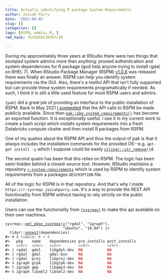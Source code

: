 ```yaml
---
title: Actually identifying R package System Requirements 
author: Josiah Parry
date: '2022-04-05'
slug: []
categories: []
tags: [RSPM, admin, R, ]
rmd_hash: 7b33d50138f67c39

---
```


During my approximately three years at RStudio there were two things that stumped system admins more than anything: proxied authentication and system dependencies for R package (god help anyone trying to install rgdal on RHEL 7). When RStudio Package Manager (RSPM) [v1.0.8](https://docs.rstudio.com/rspm/news/#rstudio-package-manager-108) was released there was finally an answer. RSPM can help you identify system requirements via the GUI. Also, there's a restful API that isn't fully supported but can provide these system requirements programatically if needed. As such, I think it is still a little used feature for most RSPM users and admins.

`{pak}` did a great job of providing an interface to the public installation of RSPM. Back in May 2021 [I suggested](https://github.com/r-lib/pak/issues/299) that the API calls to RSPM be made publicly available. Since then [`pak::pkg_system_requirements()`](http://pak.r-lib.org/reference/local_system_requirements.html) has become an exported function. It is *exceptionally* useful. I use it in my current work to create a bash script which installs system requirements into a fresh Databricks compute cluster and then install R packages from RSPM.

One of my qualms about the RSPM API and thus the output of pak is that it *always* includes the installation commands for the provided OS--e.g. `apt-get install -y` which I suppose could be easily [`stringr::str_remove()`](https://stringr.tidyverse.org/reference/str_remove.html)d.

The second qualm has been that this relies on RSPM. The logic has been semi-hidden behind a closed-source tool. However, RStudio maintains a repository [`r-system-requirements`](https://github.com/rstudio/r-system-requirements/) which is used by RSPM to identify system requirements from a packages `DESCRIPTION` file.

All of the logic for RSPM is in that repository. And that's why I made `https://r-sysreqs.josiahparry.com`. It's a way to provide the REST API functionality from RSPM without having to rely strictly on the public installation.

Users can use the functionality from [`{sysreqs}`](https://github.com/JosiahParry/r-sysreqs) to make this api available on their own machines.

<div class="highlight">

<pre class='chroma'><code class='language-r' data-lang='r'><span class='nf'>sysreqs</span><span class='nf'>::</span><span class='nf'><a href='https://r-sysreqs.josiahparry.com/reference/get_pkgs_sysreqs.html'>get_pkgs_sysreqs</a></span><span class='o'>(</span><span class='nf'><a href='https://rdrr.io/r/base/c.html'>c</a></span><span class='o'>(</span><span class='s'>"rgdal"</span>, <span class='s'>"igraph"</span><span class='o'>)</span>,
                          <span class='s'>"ubuntu"</span>, <span class='s'>"18.04"</span><span class='o'>)</span> |&gt; 
  <span class='nf'>tidyr</span><span class='nf'>::</span><span class='nf'><a href='https://tidyr.tidyverse.org/reference/nest.html'>unnest</a></span><span class='o'>(</span><span class='nv'>dependencies</span><span class='o'>)</span>
<span class='c'>#&gt; <span style='color: #555555;'># A tibble: 6 × 5</span></span>
<span class='c'>#&gt;   pkg    name    dependencies pre_installs post_installs</span>
<span class='c'>#&gt;   <span style='color: #555555; font-style: italic;'>&lt;chr&gt;</span>  <span style='color: #555555; font-style: italic;'>&lt;chr&gt;</span>   <span style='color: #555555; font-style: italic;'>&lt;chr&gt;</span>        <span style='color: #555555; font-style: italic;'>&lt;chr&gt;</span>        <span style='color: #555555; font-style: italic;'>&lt;chr&gt;</span>        </span>
<span class='c'>#&gt; <span style='color: #555555;'>1</span> rgdal  gdal    libgdal-dev  <span style='color: #BB0000;'>NA</span>           <span style='color: #BB0000;'>NA</span>           </span>
<span class='c'>#&gt; <span style='color: #555555;'>2</span> rgdal  gdal    gdal-bin     <span style='color: #BB0000;'>NA</span>           <span style='color: #BB0000;'>NA</span>           </span>
<span class='c'>#&gt; <span style='color: #555555;'>3</span> rgdal  proj    libproj-dev  <span style='color: #BB0000;'>NA</span>           <span style='color: #BB0000;'>NA</span>           </span>
<span class='c'>#&gt; <span style='color: #555555;'>4</span> igraph glpk    libglpk-dev  <span style='color: #BB0000;'>NA</span>           <span style='color: #BB0000;'>NA</span>           </span>
<span class='c'>#&gt; <span style='color: #555555;'>5</span> igraph gmp     libgmp3-dev  <span style='color: #BB0000;'>NA</span>           <span style='color: #BB0000;'>NA</span>           </span>
<span class='c'>#&gt; <span style='color: #555555;'>6</span> igraph libxml2 libxml2-dev  <span style='color: #BB0000;'>NA</span>           <span style='color: #BB0000;'>NA</span></span></code></pre>

</div>

